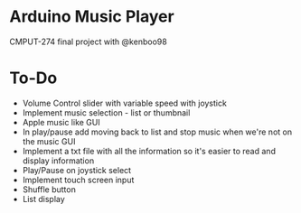 # Arduino Music Player

CMPUT-274 final project with @kenboo98

# To-Do

  * Volume Control slider with variable speed with joystick
  * Implement music selection - list or thumbnail
  * Apple music like GUI
  * In play/pause add moving back to list and stop music when we're not on the
    music GUI
  * Implement a txt file with all the information so it's easier to
    read and display information
  * Play/Pause on joystick select
  * Implement touch screen input
  * Shuffle button
  * List display

